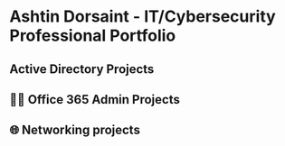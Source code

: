 <h1>Ashtin Dorsaint - IT/Cybersecurity Professional Portfolio</h1>

<h2> Active Directory Projects </h2>



<h2>👨‍💻 Office 365 Admin Projects</h2>

<h2> 🌐 Networking projects</h2>




<!--
